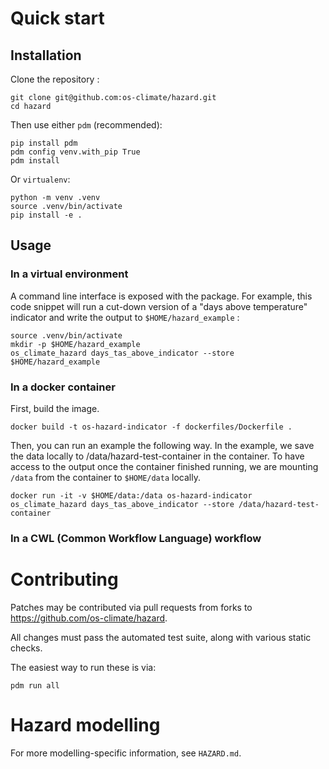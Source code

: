 # Quick start

## Installation

Clone the repository :

```
git clone git@github.com:os-climate/hazard.git
cd hazard
```

Then use either `pdm` (recommended):

```
pip install pdm
pdm config venv.with_pip True
pdm install
```

Or `virtualenv`:

```
python -m venv .venv
source .venv/bin/activate
pip install -e .
```

## Usage

### In a virtual environment

A command line interface is exposed with the package. For example, this code snippet will run a cut-down version of a "days above temperature" indicator and write the output to `$HOME/hazard_example` :

```
source .venv/bin/activate
mkdir -p $HOME/hazard_example
os_climate_hazard days_tas_above_indicator --store $HOME/hazard_example
```

### In a docker container

First, build the image.

```
docker build -t os-hazard-indicator -f dockerfiles/Dockerfile .
```

Then, you can run an example the following way. In the example, we save the data locally to /data/hazard-test-container in the container. To have access to the output once the container finished running, we are mounting `/data` from the container to `$HOME/data` locally.

```
docker run -it -v $HOME/data:/data os-hazard-indicator os_climate_hazard days_tas_above_indicator --store /data/hazard-test-container
```

### In a CWL (Common Workflow Language) workflow

# Contributing

Patches may be contributed via pull requests from forks to
<https://github.com/os-climate/hazard>.

All changes must pass the automated test suite, along with various static checks.

The easiest way to run these is via:

```
pdm run all
```

# Hazard modelling

For more modelling-specific information, see `HAZARD.md`.
